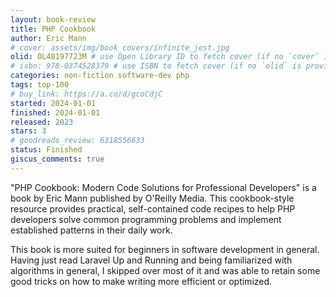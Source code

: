 ```yaml
---
layout: book-review
title: PHP Cookbook
author: Eric Mann
# cover: assets/img/book_covers/infinite_jest.jpg
olid: OL48197723M # use Open Library ID to fetch cover (if no `cover` is provided)
# isbn: 978-0374528379 # use ISBN to fetch cover (if no `olid` is provided, dashes are optional)
categories: non-fiction software-dev php
tags: top-100
# buy_link: https://a.co/d/gcoCdjC
started: 2024-01-01
finished: 2024-01-01
released: 2023
stars: 3
# goodreads_review: 6318556633
status: Finished
giscus_comments: true
---
```


"PHP Cookbook: Modern Code Solutions for Professional Developers" is a book by Eric Mann published by O'Reilly Media. This cookbook-style resource provides practical, self-contained code recipes to help PHP developers solve common programming problems and implement established patterns in their daily work.

This book is more suited for beginners in software development in general. Having just read Laravel Up and Running and being familiarized with algorithms in general, I skipped over most of it and was able to retain some good tricks on how to make writing more efficient or optimized.
